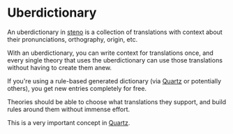 # Uberdictionary

An uberdictionary in [steno](steno.md) is a collection of translations with context about their pronunciations, orthography, origin, etc.

With an uberdictionary, you can write context for translations once, and every single theory that uses the uberdictionary can use those translations without having to create them anew.

If you're using a rule-based generated dictionary (via [Quartz](quartz.md) or potentially others), you get new entries completely for free.

Theories should be able to choose what translations they support, and build rules around them without immense effort.

This is a very important concept in [Quartz](quartz.md).
